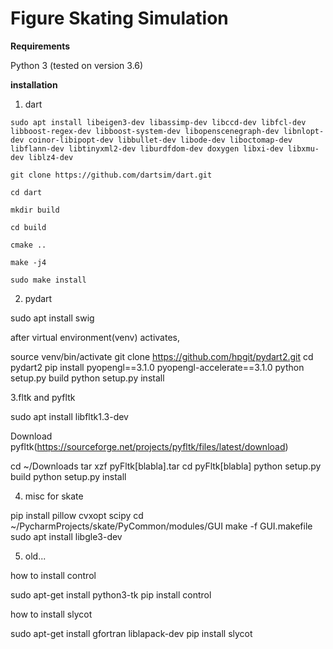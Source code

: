 # Figure Skating Simulation

**Requirements**

Python 3 (tested on version 3.6)

**installation**

1. dart

  `sudo apt install libeigen3-dev libassimp-dev libccd-dev libfcl-dev libboost-regex-dev libboost-system-dev libopenscenegraph-dev libnlopt-dev coinor-libipopt-dev libbullet-dev libode-dev liboctomap-dev libflann-dev libtinyxml2-dev liburdfdom-dev doxygen libxi-dev libxmu-dev liblz4-dev`
  
  `git clone https://github.com/dartsim/dart.git`
  
  `cd dart`
  
  `mkdir build`
  
  `cd build`
  
  `cmake ..`
  
  `make -j4`
  
  `sudo make install`
  

2. pydart

  sudo apt install swig

after virtual environment(venv) activates,

  source venv/bin/activate
  git clone https://github.com/hpgit/pydart2.git
  cd pydart2
  pip install pyopengl==3.1.0 pyopengl-accelerate==3.1.0
  python setup.py build
  python setup.py install


3.fltk and pyfltk

  sudo apt install libfltk1.3-dev

Download pyfltk(https://sourceforge.net/projects/pyfltk/files/latest/download)

  cd ~/Downloads
  tar xzf pyFltk[blabla].tar
  cd pyFltk[blabla]
  python setup.py build
  python setup.py install


4. misc for skate

  pip install pillow cvxopt scipy
  cd ~/PycharmProjects/skate/PyCommon/modules/GUI
  make -f GUI.makefile
  sudo apt install libgle3-dev


5. old...

how to install control

  sudo apt-get install python3-tk
  pip install control

how to install slycot

  sudo apt-get install gfortran liblapack-dev
  pip install slycot

